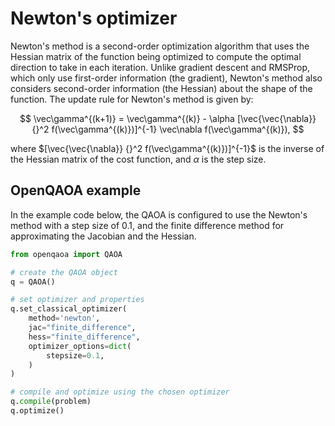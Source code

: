 # Newton's optimizer

Newton's method is a second-order optimization algorithm that uses the Hessian matrix of the function being optimized to compute the optimal direction to take in each iteration. Unlike gradient descent and RMSProp, which only use first-order information (the gradient), Newton's method also considers second-order information (the Hessian) about the shape of the function. The update rule for Newton's method is given by:

$$ \vec\gamma^{(k+1)} = \vec\gamma^{(k)} - \alpha [\vec{\vec{\nabla}} {}^2 f(\vec\gamma^{(k)})]^{-1} \vec\nabla f(\vec\gamma^{(k)}), $$

where $[\vec{\vec{\nabla}} {}^2 f(\vec\gamma^{(k)})]^{-1}$ is the inverse of the Hessian matrix of the cost function, and $\alpha$ is the step size.

## OpenQAOA example
In the example code below, the QAOA is configured to use the Newton's method with a step size of 0.1, and the finite difference method for approximating the Jacobian and the Hessian.

```Python hl_lines="6-14"
from openqaoa import QAOA 

# create the QAOA object
q = QAOA()

# set optimizer and properties
q.set_classical_optimizer(
    method='newton', 
    jac="finite_difference",
    hess="finite_difference",
    optimizer_options=dict(
        stepsize=0.1,
    )
)

# compile and optimize using the chosen optimizer
q.compile(problem)
q.optimize()
```